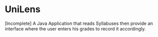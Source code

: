 # UniLens
[Incomplete]  A Java Application that reads Syllabuses then provide an interface where the user enters his grades to record it accordingly.
